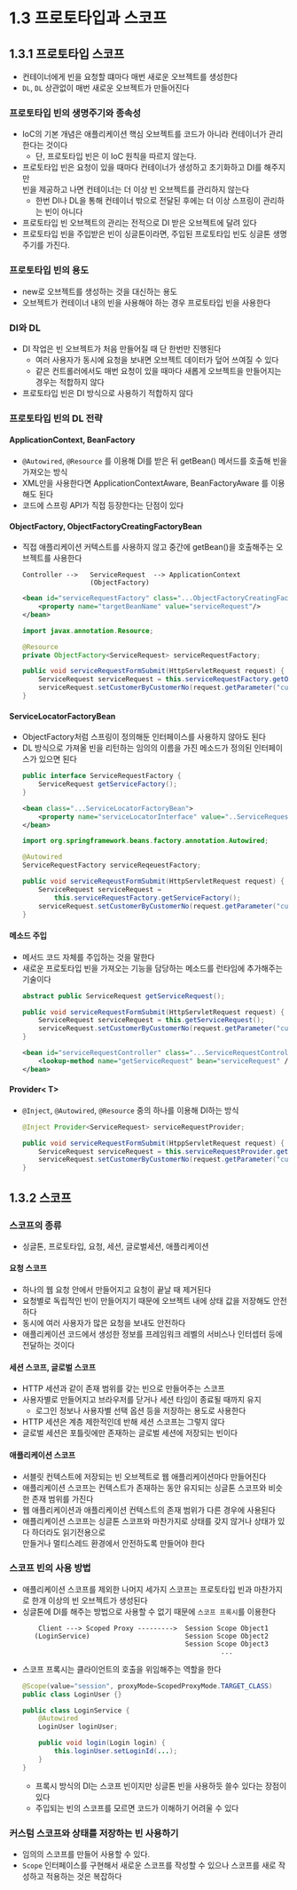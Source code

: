 # 1.3 프로토타입과 스코프

## 1.3.1 프로토타입 스코프
- 컨테이너에게 빈을 요청할 떄마다 매번 새로운 오브젝트를 생성한다
- `DL`, `DL` 상관없이 매번 새로운 오브젝트가 만들어진다

### 프로토타입 빈의 생명주기와 종속성
- IoC의 기본 개념은 애플리케이션 핵심 오브젝트를 코드가 아니라 컨테이너가 관리한다는 것이다
  - 단, 프로토타입 빈은 이 IoC 원칙을 따르지 않는다.
- 프로토타입 빈은 요청이 있을 때마다 컨테이너가 생성하고 초기화하고 DI를 해주지만 <br/>
  빈을 제공하고 나면 컨테이너는 더 이상 빈 오브젝트를 관리하지 않는다
  - 한번 DI나 DL을 통해 컨테이너 밖으로 전달된 후에는 더 이상 스프링이 관리하는 빈이 아니다
- 프로토타입 빈 오브젝트의 관리는 전적으로 DI 받은 오브젝트에 달려 있다
- 프로토타입 빈을 주입받은 빈이 싱글톤이라면, 주입된 프로토타입 빈도 싱글톤 생명주기를 가진다.

### 프로토타입 빈의 용도
- new로 오브젝트를 생성하는 것을 대신하는 용도
- 오브젝트가 컨테이너 내의 빈을 사용해야 하는 경우 프로토타입 빈을 사용한다

### DI와 DL 
- DI 작업은 빈 오브젝트가 처음 만들어질 때 단 한번만 진행된다
  - 여러 사용자가 동시에 요청을 보내면 오브젝트 데이터가 덮어 쓰여질 수 있다 
  - 같은 컨트롤러에서도 매번 요청이 있을 때마다 새롭게 오브젝트을 만들어지는 경우는 적합하지 않다
- 프로토타입 빈은 DI 방식으로 사용하기 적합하지 않다


### 프로토타입 빈의 DL 전략

#### ApplicationContext, BeanFactory
- `@Autowired`, `@Resource` 를 이용해 DI를 받은 뒤 getBean() 메서드를 호출해 빈을 가져오는 방식
- XML만을 사용한다면 ApplicationContextAware, BeanFactoryAware 를 이용해도 된다 
- 코드에 스프링 API가 직접 등장한다는 단점이 있다 

#### ObjectFactory, ObjectFactoryCreatingFactoryBean
- 직접 애플리케이션 커텍스트를 사용하지 않고 중간에 getBean()을 호출해주는 오브젝트를 사용한다 
    ```text
    Controller -->   ServiceRequest  --> ApplicationContext  
                     (ObjectFactory)
    ```
    ```xml
    <bean id="serviceRequestFactory" class="...ObjectFactoryCreatingFactoryBean">
        <property name="targetBeanName" value="serviceRequest"/>
    </bean>
    ```
    ```java
    import javax.annotation.Resource;
  
    @Resource
    private ObjectFactory<ServiceRequest> serviceRequestFactory;
  
    public void serviceRequestFormSubmit(HttpServletRequest request) {
        ServiceRequest serviceRequest = this.serviceRequestFactory.getObject();
        serviceRequest.setCustomerByCustomerNo(request.getParameter("custno"));
    }
    ```

#### ServiceLocatorFactoryBean
- ObjectFactory처럼 스프링이 정의해둔 인터페이스를 사용하지 않아도 된다
- DL 방식으로 가져올 빈을 리턴하는 임의의 이름을 가진 메소드가 정의된 인터페이스가 있으면 된다
    ```java
    public interface ServiceRequestFactory {
        ServiceRequest getServiceFactory();
    }
    ```
    ```xml
    <bean class="...ServiceLocatorFactoryBean">
        <property name="serviceLocatorInterface" value="..ServiceRequestFactory"/>
    </bean>
    ```
    ```java
    import org.springframework.beans.factory.annotation.Autowired;
  
    @Autowired
    ServiceRequestFactory serviceReqeuestFactory;
   
    public void serviceReqeustFormSubmit(HttpServletRequest request) {
        ServiceRequest serviceRequest = 
            this.serviceRequestFactory.getServiceFactory();
        serviceRequest.setCustomerByCustomerNo(request.getParameter("custNo"));
    } 
    ```
#### 메소드 주입
- 메서드 코드 자체를 주입하는 것을 말한다
- 새로운 프로토타입 빈을 가져오는 기능을 담당하는 메소드를 런타임에 추가해주는 기술이다
    ```java
    abstract public ServiceRequest getServiceRequest();
    
    public void serviceRequestFormSubmit(HttpServletRequest request) {
        ServiceRequest serviceRequest = this.getServiceRequest();
        serviceRequest.setCustomerByCustomerNo(request.getParameter("custNo"));
    }
    ```
    ```xml
    <bean id="serviceRequestController" class="...ServiceRequestController">
        <lookup-method name="getServiceRequest" bean="serviceRequest" />
    </bean>
    ```

#### Provider< T>
- `@Inject`, `@Autowired`, `@Resource` 중의 하나를 이용해 DI하는 방식
    ```java
    @Inject Provider<ServiceRequest> serviceRequestProvider;
    
    public void serviceRequestFormSubmit(HtppServletRequest request) {
        ServiceRequest serviceRequest = this.serviceRequestProvider.get();
        serviceRequest.setCustomerByCustomerNo(request.getParameter("custNo"));    
    }
    ```

## 1.3.2 스코프 
### 스코프의 종류
- 싱글톤, 프로토타입, 요청, 세션, 글로벌세션, 애플리케이션

#### 요청 스코프 
- 하나의 웹 요청 안에서 만들어지고 요청이 끝날 때 제거된다
- 요청별로 독립적인 빈이 만들어지기 때문에 오브젝트 내에 상태 값을 저장해도 안전하다
- 동시에 여러 사용자가 많은 요청을 보내도 안전하다
- 애플리케이션 코드에서 생성한 정보를 프레임워크 레벨의 서비스나 인터셉터 등에 전달하는 것이다 

#### 세션 스코프, 글로벌 스코프
- HTTP 세션과 같이 존재 범위를 갖는 빈으로 만들어주는 스코프
- 사용자별로 만들어지고 브라우저를 닫거나 세션 타임이 종료될 때까지 유지
  - 로그인 정보나 사용자별 선택 옵션 등을 저장하는 용도로 사용한다
- HTTP 세션은 계층 제한적인데 반해 세션 스코프는 그렇지 않다
- 글로벌 세션은 포틀릿에만 존재하는 글로벌 세션에 저장되는 빈이다

#### 애플리케이션 스코프
- 서블릿 컨텍스트에 저장되는 빈 오브젝트로 웹 애플리케이션마다 만들어진다
- 애플리케이션 스코프는 컨텍스트가 존재하는 동안 유지되는 싱글톤 스코프와 비슷한 존재 범위를 가진다
- 웹 애플리케이션과 애플리케이션 컨텍스트의 존재 범위가 다른 경우에 사용된다
- 애플리케이션 스코프는 싱글톤 스코프와 마찬가지로 상태를 갖지 않거나 상태가 있다 하더라도 읽기전용으로 <br/>
  만들거나 멀티스레드 환경에서 안전하도록 만들어야 한다

### 스코프 빈의 사용 방법
- 애플리케이션 스코프를 제외한 나머지 세가지 스코프는 프로토타입 빈과 마찬가지로 한개 이상의 빈 오브젝트가 생성된다
- 싱글톤에 DI를 해주는 방법으로 사용할 수 없기 때문에 `스코프 프록시`를 이용한다
    ```text
        Client ---> Scoped Proxy --------->  Session Scope Object1
       (LoginService)                        Session Scope Object2
                                             Session Scope Object3
                                                      ...
    ```
- 스코프 프록시는 클라이언트의 호출을 위임해주는 역할을 한다
    ```java
    @Scope(value="session", proxyMode=ScopedProxyMode.TARGET_CLASS)
    public class LoginUser {}
  
    public class LoginService {
        @Autowired
        LoginUser loginUser;
    
        public void login(Login login) {
            this.loginUser.setLoginId(...);
        }   
    } 
    ```
  - 프록시 방식의 DI는 스코프 빈이지만 싱글톤 빈을 사용하듯 쓸수 있다는 장점이 있다
  - 주입되는 빈의 스코프를 모르면 코드가 이해하기 어려울 수 있다

### 커스텀 스코프와 상태를 저장하는 빈 사용하기
- 임의의 스코프를 만들어 사용할 수 있다.
- `Scope` 인터페이스를 구현해서 새로운 스코프를 작성할 수 있으나 스코프를 새로 작성하고 적용하는 것은 복잡하다